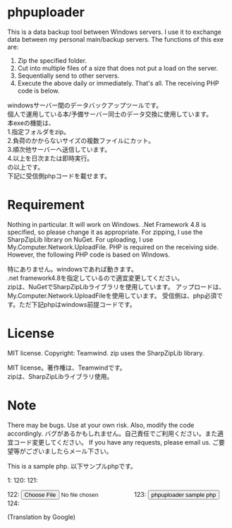 # phpuploader
This is a data backup tool between Windows servers.
I use it to exchange data between my personal main/backup servers.
The functions of this exe are:
1. Zip the specified folder.
2. Cut into multiple files of a size that does not put a load on the server.
3. Sequentially send to other servers.
4. Execute the above daily or immediately.
That's all.
The receiving PHP code is below.

windowsサーバー間のデータバックアップツールです。  
個人で運用している本/予備サーバー同士のデータ交換に使用しています。  
本exeの機能は、  
1.指定フォルダをzip。  
2.負荷のかからないサイズの複数ファイルにカット。  
3.順次他サーバーへ送信しています。  
4.以上を日次または即時実行。  
の以上です。  
下記に受信側phpコードを載せます。  

# Requirement
Nothing in particular. It will work on Windows.
.Net Framework 4.8 is specified, so please change it as appropriate.
For zipping, I use the SharpZipLib library on NuGet.
For uploading, I use My.Computer.Network.UploadFile.
PHP is required on the receiving side. However, the following PHP code is based on Windows.

特にありません。windowsであれば動きます。  
.net framework4.8を指定しているので適宜変更してください。  
zipは、NuGetでSharpZipLibライブラリを使用しています。
アップロードは、My.Computer.Network.UploadFileを使用しています。
受信側は、php必須です。ただ下記phpはwindows前提コードです。  

# License
MIT license. Copyright: Teamwind.
zip uses the SharpZipLib library.

MIT license。著作権は、Teamwindです。  
zipは、SharpZipLibライブラリ使用。

# Note
There may be bugs. Use at your own risk. Also, modify the code accordingly.
バグがあるかもしれません。自己責任でご利用ください。また適宜コード変更してください。
If you have any requests, please email us. 
ご要望等がございましたらメール下さい。

This is a sample php. 以下サンプルphpです。  

   1:<?
   2:    //sample php for phpuploader. phpuploader用receivesample php
   3:    //Split file reception and merging process. 分割ファイル受信結合処理
   4:
   5:    //this store them by day of the week, meaning keep a 7-day supply.
   6:    //曜日ごとに保管しています。つまり7日分保持しています。
   7:
   8:    //Please change each setting as appropriate.
   9:    //各設定は、適宜変更してください。
  10:
  11:    //MIT license (c)teamwind n.h
  12:
  13:    //(Translation by Google)
  14:
  15:    //Storage directory. 保管dir
  16:    //for windows
  17:    $storagedir = "c:\\backup\\";
  18:
  19:    //?
  20:    if($_FILES["file"]["tmp_name"]==""){
  21:        throw new \Exception($dir.$zipname."?no file");
  22:        exit;
  23:    }
  24:
  25:    //Sub-dir name of storage dir. 保管dirの下位dir名
  26:    $week = array('sun','mon','tue','wed','thu','fri','sat');
  27:
  28:    $date = date('w');
  29:
  30:    //prm analysis. prm解析
  31:    $prms = explode(',', mb_convert_encoding($_GET["prm"], "SJIS", "UTF-8"));
  32:
  33:    //prm=zip File name+Division Number(000-nnn),Division Number(000-nnn),Final division number,this md5,zip md5
  34:    //prm=zipファイル名+分割番号,分割番号,最終分割番号,当該md5,結合したzipのmd5
  35:    //abc.zip.000,2,xxxxxxxxxxxxxxxxxxxx(md5),xxxxxxxxxxxxxxxxxxxx(md5)
  36:    //abc.zip.001,2,xxxxxxxxxxxxxxxxxxxx(md5),xxxxxxxxxxxxxxxxxxxx(md5)
  37:    //abc.zip.002,2,xxxxxxxxxxxxxxxxxxxx(md5),xxxxxxxxxxxxxxxxxxxx(md5)
  38:    $_sepname = $prms[0];
  39:    $_no = (int)$prms[1];
  40:    $_lastno = (int)$prms[2];
  41:    $_md5 = $prms[3];
  42:    $_zipmd5 = $prms[4];
  43:
  44:    //Create a storage directory. 保管dirの生成
  45:    $dir = $storagedir."\\".$week[$date]."\\";
  46:    if(file_exists($dir)){
  47:    }else{
  48:        mkdir($dir, 0777, true);
  49:    }
  50:    //move file. 移動
  51:    move_uploaded_file($_FILES["file"]["tmp_name"], $dir.$_sepname);
  52:
  53:    //md5 check. md5チェック
  54:    $md5 = md5_file($dir.$_sepname);
  55:    if($_md5 === $md5){
  56:    } else {
  57:        throw new \Exception($dir.$_sepname."md5 error");
  58:    }
  59:
  60:    //If it is the last file, start joining. もし最終ファイルなら結合開始
  61:    if($_no == $_lastno){
  62:
  63:        //Zip file name without [.nnn]. zip file名は[.nnn]を除いたもの   abc.zip.000
  64:        $zipname = substr($_sepname, 0, strlen($_sepname)-4);
  65:
  66:        //Generate a file list. ファイルリストを生成する
  67:        //abc.zip.000
  68:        //abc.zip.001
  69:        //abc.zip.002
  70:        for($i = 0; $i <= $_lastno; $i++){
  71:            $files[$i] = $dir.$zipname.".".sprintf("%03d", $i);
  72:        }
  73:
  74:        //Combine these. これらを結合
  75:        if($_lastno == 0){
  76:            //If it's single, it's just a copy. 単一ならただのコピー
  77:            copy($dir.$_sepname, $dir.$zipname);
  78:            unlink($dir.$_sepname);
  79:        } else {
  80:            //Destination file name. 出力先のファイル名
  81:            $outputFile = $dir.$zipname;
  82:
  83:            //Open the output file. 出力ファイルを開く
  84:            $outputHandle = fopen($dir.$zipname, 'wb');
  85:            if(!$outputHandle){
  86:                //NG
  87:            } else {
  88:                //join. 結合
  89:                //Read each file in turn and combine them.  各ファイルを順番に読み込んで結合
  90:                foreach ($files as $file) {
  91:                    if (!file_exists($file)) {
  92:                        continue;
  93:                    }
  94:                    $inputHandle = fopen($file, 'rb');
  95:                    if (!$inputHandle) {
  96:                        continue;
  97:                    }
  98:                    //Read the file contents and write them to the output file.  ファイル内容を読み込んで出力ファイルに書き込む
  99:                    while(!feof($inputHandle)) {
 100:                        //64kbyte
 101:                        $buffer = fread($inputHandle, 65536);
 102:                        fwrite($outputHandle, $buffer);
 103:                    }
 104:                    fclose($inputHandle);
 105:                    //Erase the original. 元を消す
 106:                    unlink($file);
 107:                }
 108:                //Close the output file.  出力ファイルを閉じる
 109:                fclose($outputHandle);
 110:                //md5 check. md5チェック
 111:                $md5 = md5_file($dir.$zipname);
 112:                if($_zipmd5 === $md5){
 113:                } else {
 114:                    throw new \Exception($dir.$zipname."md5 error);
 115:                }
 116:            }
 117:        }
 118:    }
 119:?>
 120:
 121:<form action="./receive.php" method="POST" enctype="multipart/form-data"> 
 122:  <input type="file" name="file"> 
 123:  <input type="submit" value="phpuploader sample php"> 
 124:</form> 

(Translation by Google)